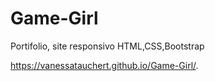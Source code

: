 # Game-Girl

Portifolio, site responsivo HTML,CSS,Bootstrap

https://vanessatauchert.github.io/Game-Girl/. 
